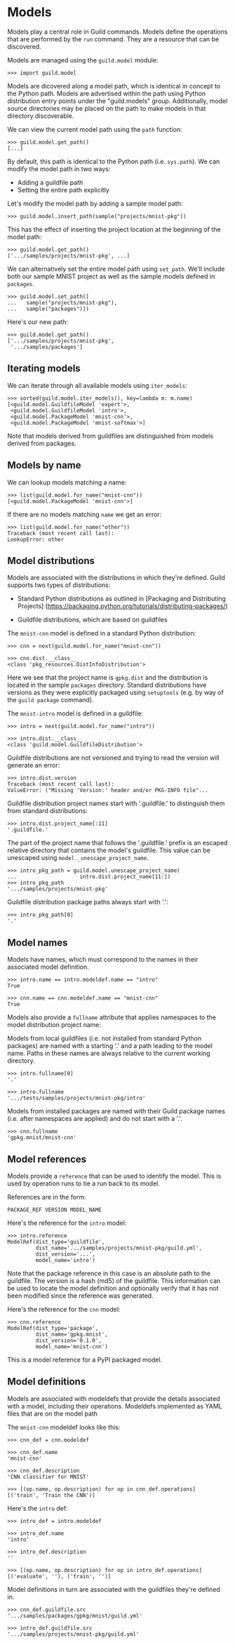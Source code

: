 # Models

Models play a central role in Guild commands. Models define the
operations that are performed by the `run` command. They are a
resource that can be discovered.

Models are managed using the `guild.model` module:

    >>> import guild.model

Models are dicovered along a model path, which is identical in concept
to the Python path. Models are advertised within the path using Python
distribution entry points under the "guild.models"
group. Additionally, model source directories may be placed on the
path to make models in that directory discoverable.

We can view the current model path using the `path` function:

    >>> guild.model.get_path()
    [...]

By default, this path is identical to the Python path
(i.e. `sys.path`). We can modify the model path in two ways:

- Adding a guildfile path
- Setting the entire path explicitly

Let's modify the model path by adding a sample model path:

    >>> guild.model.insert_path(sample("projects/mnist-pkg"))

This has the effect of inserting the project location at the beginning
of the model path:

    >>> guild.model.get_path()
    ['.../samples/projects/mnist-pkg', ...]

We can alternatively set the entire model path using `set_path`. We'll
include both our sample MNIST project as well as the sample models
defined in `packages`.

    >>> guild.model.set_path([
    ...   sample("projects/mnist-pkg"),
    ...   sample("packages")])

Here's our new path:

    >>> guild.model.get_path()
    ['.../samples/projects/mnist-pkg',
     '.../samples/packages']

## Iterating models

We can iterate through all available models using `iter_models`:

    >>> sorted(guild.model.iter_models(), key=lambda m: m.name)
    [<guild.model.GuildfileModel 'expert'>,
     <guild.model.GuildfileModel 'intro'>,
     <guild.model.PackageModel 'mnist-cnn'>,
     <guild.model.PackageModel 'mnist-softmax'>]

Note that models derived from guildfiles are distinguished from models
derived from packages.

## Models by name

We can lookup models matching a name:

    >>> list(guild.model.for_name("mnist-cnn"))
    [<guild.model.PackageModel 'mnist-cnn'>]

If there are no models matching `name` we get an error:

    >>> list(guild.model.for_name("other"))
    Traceback (most recent call last):
    LookupError: other

## Model distributions

Models are associated with the distributions in which they're
defined. Guild supports two types of distributions:

- Standard Python distributions as outlined in
  [Packaging and Distributing Projects]
  (https://packaging.python.org/tutorials/distributing-packages/)

- Guildfile distributions, which are based on guildfiles

The `mnist-cnn` model is defined in a standard Python distribution:

    >>> cnn = next(guild.model.for_name("mnist-cnn"))

    >>> cnn.dist.__class__
    <class 'pkg_resources.DistInfoDistribution'>

Here we see that the project name is `gpkg.dist` and the distribution
is located in the sample `packages` directory. Standard
distributions have versions as they were explicitly packaged using
`setuptools` (e.g. by way of the `guild package` command).

The `mnist-intro` model is defined in a guildfile:

    >>> intro = next(guild.model.for_name("intro"))

    >>> intro.dist.__class__
    <class 'guild.model.GuildfileDistribution'>

Guildfile distributions are not versioned and trying to read the
version will generate an error:

    >>> intro.dist.version
    Traceback (most recent call last):
    ValueError: ("Missing 'Version:' header and/or PKG-INFO file"...

Guildfile distribution project names start with '.guildfile.' to
distinguish them from standard distributions:

    >>> intro.dist.project_name[:11]
    '.guildfile.'

The part of the project name that follows the '.guildfile.' prefix is
an escaped relative directory that contains the model's
guildfile. This value can be unescaped using
`model._unescape_project_name`.

    >>> intro_pkg_path = guild.model.unescape_project_name(
    ...                    intro.dist.project_name[11:])
    >>> intro_pkg_path
    '.../samples/projects/mnist-pkg'

Guildfile distribution package paths always start with '.':

    >>> intro_pkg_path[0]
    '.'

## Model names

Models have names, which must correspond to the names in their
associated model definition.

    >>> intro.name == intro.modeldef.name == "intro"
    True

    >>> cnn.name == cnn.modeldef.name == "mnist-cnn"
    True

Models also provide a `fullname` attribute that applies namespaces to
the model distribution project name:

Models from local guildfiles (i.e. not installed from standard Python
packages) are named with a starting '.' and a path leading to the
model name. Paths in these names are always relative to the current
working directory.

    >>> intro.fullname[0]
    '.'

    >>> intro.fullname
    '.../tests/samples/projects/mnist-pkg/intro'

Models from installed packages are named with their Guild package
names (i.e. after namespaces are applied) and do not start with a '.'.

    >>> cnn.fullname
    'gpkg.mnist/mnist-cnn'

## Model references

Models provide a `reference` that can be used to identify the
model. This is used by operation runs to tie a run back to its model.

References are in the form:

    PACKAGE_REF VERSION MODEL_NAME

Here's the reference for the `intro` model:

    >>> intro.reference
    ModelRef(dist_type='guildfile',
             dist_name='.../samples/projects/mnist-pkg/guild.yml',
             dist_version='...',
             model_name='intro')

Note that the package reference in this case is an absolute path to
the guildfile. The version is a hash (md5) of the guildfile. This
information can be used to locate the model definition and optionally
verify that it has not been modified since the reference was
generated.

Here's the reference for the `cnn` model:

    >>> cnn.reference
    ModelRef(dist_type='package',
             dist_name='gpkg.mnist',
             dist_version='0.1.0',
             model_name='mnist-cnn')

This is a model reference for a PyPI packaged model.

## Model definitions

Models are associated with modeldefs that provide the details
associated with a model, including their operations. Modeldefs
implemented as YAML files that are on the model path

The `mnist-cnn` modeldef looks like this:

    >>> cnn_def = cnn.modeldef

    >>> cnn_def.name
    'mnist-cnn'

    >>> cnn_def.description
    'CNN classifier for MNIST'

    >>> [(op.name, op.description) for op in cnn_def.operations]
    [('train', 'Train the CNN')]

Here's the `intro` def:

    >>> intro_def = intro.modeldef

    >>> intro_def.name
    'intro'

    >>> intro_def.description
    ''

    >>> [(op.name, op.description) for op in intro_def.operations]
    [('evaluate', ''), ('train', '')]

Model definitions in turn are associated with the guildfiles they're
defined in.

    >>> cnn_def.guildfile.src
    '.../samples/packages/gpkg/mnist/guild.yml'

    >>> intro_def.guildfile.src
    '.../samples/projects/mnist-pkg/guild.yml'
